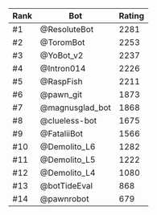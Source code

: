 Rank|Bot|Rating
---|---|---
#1|@ResoluteBot|2281
#2|@ToromBot|2253
#3|@YoBot_v2|2237
#4|@Intron014|2226
#5|@RaspFish|2211
#6|@pawn_git|1873
#7|@magnusglad_bot|1868
#8|@clueless-bot|1675
#9|@FataliiBot|1566
#10|@Demolito_L6|1282
#11|@Demolito_L5|1222
#12|@Demolito_L4|1080
#13|@botTideEval|868
#14|@pawnrobot|679
